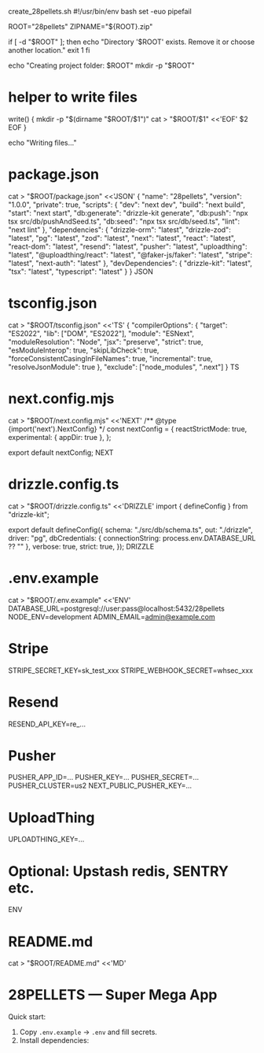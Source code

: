 create_28pellets.sh
#!/usr/bin/env bash
set -euo pipefail

ROOT="28pellets"
ZIPNAME="${ROOT}.zip"

if [ -d "$ROOT" ]; then
  echo "Directory '$ROOT' exists. Remove it or choose another location."
  exit 1
fi

echo "Creating project folder: $ROOT"
mkdir -p "$ROOT"

# helper to write files
write() {
  mkdir -p "$(dirname "$ROOT/$1")"
  cat > "$ROOT/$1" <<'EOF'
$2
EOF
}

echo "Writing files..."

# package.json
cat > "$ROOT/package.json" <<'JSON'
{
  "name": "28pellets",
  "version": "1.0.0",
  "private": true,
  "scripts": {
    "dev": "next dev",
    "build": "next build",
    "start": "next start",
    "db:generate": "drizzle-kit generate",
    "db:push": "npx tsx src/db/pushAndSeed.ts",
    "db:seed": "npx tsx src/db/seed.ts",
    "lint": "next lint"
  },
  "dependencies": {
    "drizzle-orm": "latest",
    "drizzle-zod": "latest",
    "pg": "latest",
    "zod": "latest",
    "next": "latest",
    "react": "latest",
    "react-dom": "latest",
    "resend": "latest",
    "pusher": "latest",
    "uploadthing": "latest",
    "@uploadthing/react": "latest",
    "@faker-js/faker": "latest",
    "stripe": "latest",
    "next-auth": "latest"
  },
  "devDependencies": {
    "drizzle-kit": "latest",
    "tsx": "latest",
    "typescript": "latest"
  }
}
JSON

# tsconfig.json
cat > "$ROOT/tsconfig.json" <<'TS'
{
  "compilerOptions": {
    "target": "ES2022",
    "lib": ["DOM", "ES2022"],
    "module": "ESNext",
    "moduleResolution": "Node",
    "jsx": "preserve",
    "strict": true,
    "esModuleInterop": true,
    "skipLibCheck": true,
    "forceConsistentCasingInFileNames": true,
    "incremental": true,
    "resolveJsonModule": true
  },
  "exclude": ["node_modules", ".next"]
}
TS

# next.config.mjs
cat > "$ROOT/next.config.mjs" <<'NEXT'
/** @type {import('next').NextConfig} */
const nextConfig = {
  reactStrictMode: true,
  experimental: {
    appDir: true
  },
};

export default nextConfig;
NEXT

# drizzle.config.ts
cat > "$ROOT/drizzle.config.ts" <<'DRIZZLE'
import { defineConfig } from "drizzle-kit";

export default defineConfig({
  schema: "./src/db/schema.ts",
  out: "./drizzle",
  driver: "pg",
  dbCredentials: {
    connectionString: process.env.DATABASE_URL ?? ""
  },
  verbose: true,
  strict: true,
});
DRIZZLE

# .env.example
cat > "$ROOT/.env.example" <<'ENV'
DATABASE_URL=postgresql://user:pass@localhost:5432/28pellets
NODE_ENV=development
ADMIN_EMAIL=admin@example.com

# Stripe
STRIPE_SECRET_KEY=sk_test_xxx
STRIPE_WEBHOOK_SECRET=whsec_xxx

# Resend
RESEND_API_KEY=re_...

# Pusher
PUSHER_APP_ID=...
PUSHER_KEY=...
PUSHER_SECRET=...
PUSHER_CLUSTER=us2
NEXT_PUBLIC_PUSHER_KEY=...

# UploadThing
UPLOADTHING_KEY=...

# Optional: Upstash redis, SENTRY etc.
ENV

# README.md
cat > "$ROOT/README.md" <<'MD'
# 28PELLETS — Super Mega App

Quick start:

1. Copy `.env.example` -> `.env` and fill secrets.
2. Install dependencies: